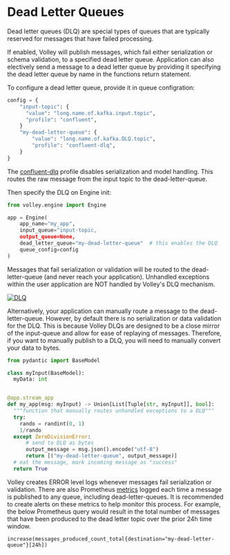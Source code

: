 # Dead Letter Queues

Dead letter queues (DLQ) are special types of queues that are typically reserved for messages that have failed processing.

If enabled, Volley will publish messages, which fail either serialization or schema validation, to a specified dead letter queue. Application can also electively send a message to a dead letter queue by providing it specifying the dead letter queue by name in the functions return statement.

To configure a dead letter queue, provide it in queue configration:


```python
config = {
    "input-topic": {
      "value": "long.name.of.kafka.input.topic",
      "profile": "confluent",
    }
    "my-dead-letter-queue": {
        "value": "long.name.of.kafka.DLQ.topic",
        "profile": "confluent-dlq",
    }
}
```

The [confluent-dlq](./profiles.md#confluent-dlq) profile disables serialization and model handling. This routes the raw message from the input topic to the dead-letter-queue.

Then specify the DLQ on Engine init:

```python
from volley.engine import Engine

app = Engine(
    app_name="my_app",
    input_queue="input-topic,
    output_queue=None,
    dead_letter_queue="my-dead-letter-queue"  # this enables the DLQ
    queue_config=config
)
```

Messages that fail serialization or validation will be routed to the dead-letter-queue (and never reach your application). Unhandled exceptions within the user application are NOT handled by Volley's DLQ mechanism.

<a href="https://lucid.app/publicSegments/view/8acc3ba5-93d6-4b85-9b9a-c4658684a309/image.png
" target="_blank">
    <img src="https://lucid.app/publicSegments/view/8acc3ba5-93d6-4b85-9b9a-c4658684a309/image.png" alt="DLQ">
</a>

Alternatively, your application can manually route a message to the dead-letter-queue. However, by default there is no serialization or data validation for the DLQ. This is because Volley DLQs are designed to be a close mirror of the input-queue and allow for ease of replaying of messages. Therefore, if you want to manually publish to a DLQ, you will need to manually convert your data to bytes.

```python
from pydantic import BaseModel

class myInput(BaseModel):
  myData: int


@app.stream_app
def my_app(msg: myInput) -> Union[List[Tuple[str, myInput]], bool]:
  """function that manually routes unhandled exceptions to a DLQ"""
  try:
    rando = randint(0, 1)
    1/rando
  except ZeroDivisionError:
      # send to DLQ as bytes
      output_message = msg.json().encode("utf-8")
      return [("my-dead-letter-queue", output_message)]
  # eat the message, mark incoming message as "success"
  return True
```

Volley creates ERROR level logs whenever messages fail serialization or validation. There are also Prometheus [metrics](./metrics.md) logged each time a message is published to any queue, including dead-letter-queues. It is recommended to create alerts on these metrics to help monitor this process. For example, the below Prometheus query would result in the total number of messages that have been produced to the dead letter topic over the prior 24h time window.

```promql
increase(messages_produced_count_total{destination="my-dead-letter-queue"}[24h])
```

